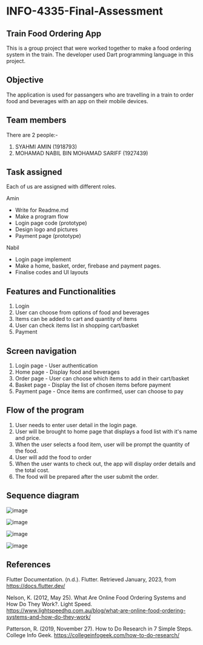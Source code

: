 # INFO-4335-Final-Assessment

## Train Food Ordering App
This is a group project that were worked together to make a food ordering system in the train.
The developer used Dart programming language in this project.

## Objective
The application is used for passangers who are travelling in a train to order food and beverages with an app on their mobile devices.

## Team members
There are 2 people:-
1. SYAHMI AMIN (1918793)
2. MOHAMAD NABIL BIN MOHAMAD SARIFF (1927439)

## Task assigned
Each of us are assigned with different roles.

Amin
- Write for Readme.md
- Make a program flow
- Login page code (prototype)
- Design logo and pictures
- Payment page (prototype)

Nabil
- Login page implement
- Make a home, basket, order, firebase and payment pages.
- Finalise codes and UI layouts

## Features and Functionalities
1. Login 
2. User can choose from options of food and beverages
3. Items can be added to cart and quantity of items
4. User can check items list in shopping cart/basket
5. Payment

## Screen navigation
1. Login page - User authentication
2. Home page - Display food and beverages
3. Order page - User can choose which items to add in their cart/basket
4. Basket page - Display the list of chosen items before payment
5. Payment page - Once items are confirmed, user can choose to pay

## Flow of the program
1. User needs to enter user detail in the login page.
2. User will be brought to home page that displays a food list with it's name and price.
3. When the user selects a food item, user will be prompt the quantity of the food.
4. User will add the food to order
5. When the user wants to check out, the app will display order details and the total cost.
6. The food will be prepared after the user submit the order.

## Sequence diagram
![image](https://user-images.githubusercontent.com/117919908/216540262-c9dc053d-f654-4963-ab6d-b5c6013266f3.png)

![image](https://user-images.githubusercontent.com/117919908/216540348-d81f784d-de88-40a2-98da-f0c133ec66e4.png)

![image](https://user-images.githubusercontent.com/117919908/216540434-99113a60-fe9a-4552-a1a4-7d6ecc3ebee8.png)

![image](https://user-images.githubusercontent.com/117919908/216540505-2ef7f0cd-0e20-4ebe-85d0-df8c10df59ea.png)

## References

Flutter Documentation. (n.d.). Flutter. Retrieved January, 2023, from https://docs.flutter.dev/

Nelson, K. (2012, May 25). What Are Online Food Ordering Systems and How Do They Work?. Light Speed. https://www.lightspeedhq.com.au/blog/what-are-online-food-ordering-systems-and-how-do-they-work/

Patterson, R. (2019, November 27). How to Do Research in 7 Simple Steps. College Info Geek. https://collegeinfogeek.com/how-to-do-research/



